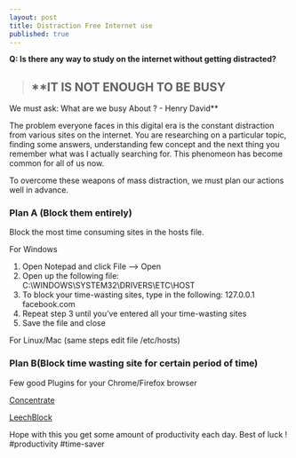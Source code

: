 ```yaml
---
layout: post
title: Distraction Free Internet use
published: true
---
```



**Q: Is there any way to study on the internet without getting distracted?**

> ## **IT IS NOT ENOUGH TO BE BUSY
We must ask: What are we busy About ? - Henry David**

The problem everyone faces in this digital era is the constant distraction from various sites on the internet. You are researching on a particular topic, finding some answers, understanding few concept and the next thing you remember what was I actually searching for. This phenomeon has become common for all of us now.



To overcome these weapons of mass distraction, we must plan our actions well in advance.

### Plan A (Block them entirely)
Block the most time consuming sites in the hosts file.
 
 For Windows
1. Open Notepad and click File –> Open
2. Open up the following file:  C:\WINDOWS\SYSTEM32\DRIVERS\ETC\HOST
3. To block your time-wasting sites, type in the following: 127.0.0.1 facebook.com
4. Repeat step 3 until you’ve entered all your time-wasting sites
5. Save the file and close
 
 For Linux/Mac (same steps edit file /etc/hosts)

### Plan B(Block time wasting site for certain period of time)

Few good Plugins for your Chrome/Firefox browser

[Concentrate](https://chrome.google.com/webstore/detail/concentrate/idfmgklhndkcggamadboiaepmohpjhjj?utm_source=plus)

[LeechBlock](https://addons.mozilla.org/en-US/firefox/addon/leechblock/)

Hope with this you get some amount of productivity each day. Best of luck !
 #productivity #time-saver